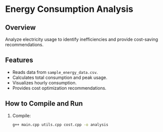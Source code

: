 # Energy Consumption Analysis

## Overview
Analyze electricity usage to identify inefficiencies and provide cost-saving recommendations.

## Features
- Reads data from `sample_energy_data.csv`.
- Calculates total consumption and peak usage.
- Visualizes hourly consumption.
- Provides cost optimization recommendations.

## How to Compile and Run
1. Compile:
   ```bash
   g++ main.cpp utils.cpp cost.cpp -o analysis
